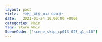 ```yaml
---
layout: post
title:  "메인_회상_013~028장"
date:   2021-01-24 10:00:00 +0000
categories: Main
Tags: Story Main
SceneCode: ["scene_skip_cp013-028_q1_s10"]
---
```

